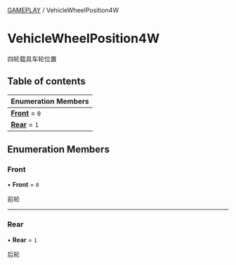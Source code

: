 [GAMEPLAY](../groups/GAMEPLAY.GAMEPLAY.md) / VehicleWheelPosition4W

# VehicleWheelPosition4W <Badge type="tip" text="Enumeration" /> <Score text="VehicleWheelPosition4W" />

四轮载具车轮位置

## Table of contents

| Enumeration Members |
| :-----|
| **[Front](Gameplay.VehicleWheelPosition4W.md#front)** = ``0`` <br> |
| **[Rear](Gameplay.VehicleWheelPosition4W.md#rear)** = ``1`` <br> |

## Enumeration Members

### Front <Score text="Front" /> 

• **Front** = ``0``

前轮

___

### Rear <Score text="Rear" /> 

• **Rear** = ``1``

后轮
